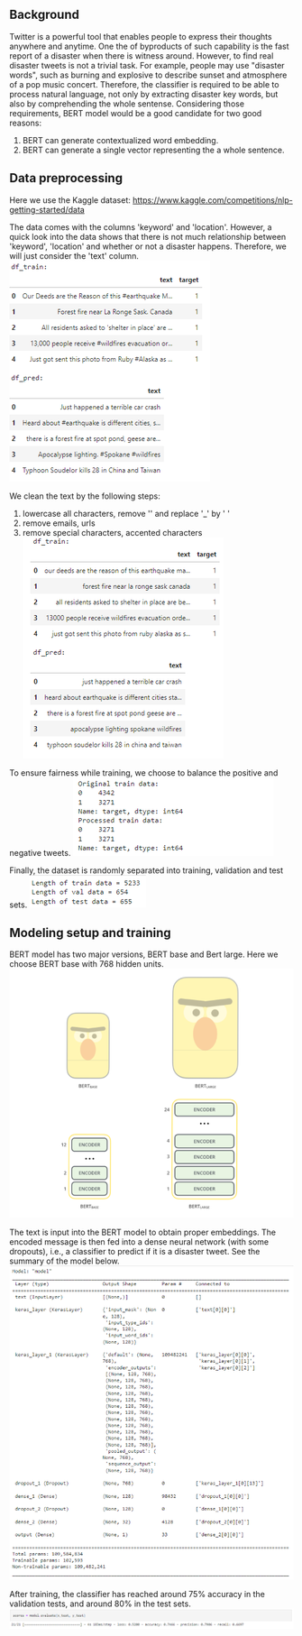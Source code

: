 ## Background
Twitter is a powerful tool that enables people to express their thoughts anywhere and anytime. One the of byproducts of such capability is the fast report of a disaster when there is witness around. However, to find real disaster tweets is not a trivial task. For example, people may use "disaster words", such as burning and explosive to describe sunset and atmosphere of a pop music concert. Therefore, the classifier is required to be able to process natural language, not only by extracting disaster key words, but also by comprehending the whole sentense. Considering those requirements, BERT model would be a good candidate for two good reasons:

1. BERT can generate contextualized word embedding.
2. BERT can generate a single vector representing the a whole sentence.

## Data preprocessing
Here we use the Kaggle dataset: https://www.kaggle.com/competitions/nlp-getting-started/data

The data comes with the columns 'keyword' and 'location'. However, a quick look into the data shows that there is not much relationship between 'keyword', 'location' and whether or not a disaster happens. Therefore, we will just consider the 'text' column.
![](images/01_data_preprocessing_1.png)

We clean the text by the following steps:

1. lowercase all characters, remove '\' and replace '_' by ' '
2. remove emails, urls
3. remove special characters, accented characters
![](images/02_data_preprocessing_2.png)

To ensure fairness while training, we choose to balance the positive and negative tweets.
![](images/03_data_preprocessing_3.png)

Finally, the dataset is randomly separated into training, validation and test sets.
![](images/04_data_preprocessing_4.png)

## Modeling setup and training
BERT model has two major versions, BERT base and Bert large. Here we choose BERT base with 768 hidden units.
![](images/BERT_base_large.png)

The text is input into the BERT model to obtain proper embeddings. The encoded message is then fed into a dense neural network (with some dropouts), i.e., a classifier to predict if it is a disaster tweet. See the summary of the model below.
![](images/model_summary.png)


After training, the classifier has reached around 75% accuracy in the validation tests, and around 80% in the test sets.
![](images/results.png)

